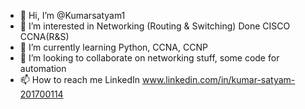 - 👋 Hi, I’m @Kumarsatyam1
- 👀 I’m interested in Networking (Routing & Switching) Done CISCO CCNA(R&S)
- 🌱 I’m currently learning Python, CCNA, CCNP
- 💞️ I’m looking to collaborate on networking stuff, some code for automation
- 📫 How to reach me LinkedIn www.linkedin.com/in/kumar-satyam-201700114

<!---
Kumarsatyam1/Kumarsatyam1 is a ✨ special ✨ repository because its `README.md` (this file) appears on your GitHub profile.
You can click the Preview link to take a look at your changes.
--->
